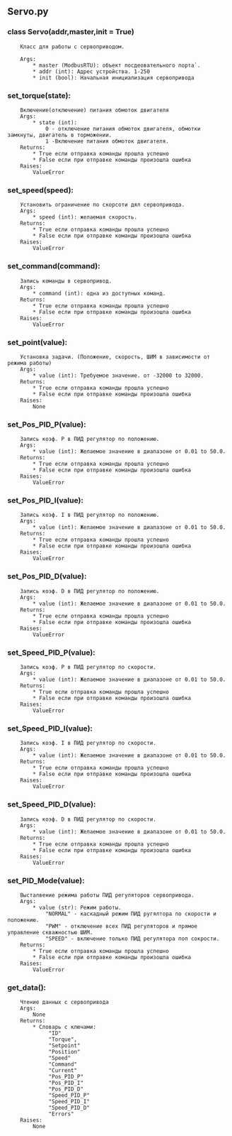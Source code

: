 Servo.py
--------

### class Servo(addr,master,init = True)
        Класс для работы с сервоприводом.
    
        Args:
            * master (ModbusRTU): объект посдеовательного порта`.
            * addr (int): Адрес устройства. 1-250
            * init (bool): Начальная инициализация сервопривода



### set_torque(state):
        Включение(отключение) питания обмоток двигателя
        Args:       
            * state (int): 
                0 - отключение питания обмоток двигателя, обмотки замкнуты, двигатель в торможении. 
                1 -Включение питания обмоток двигателя. 
        Returns:
            * True если отправка команды прошла успешно
            * False если при отправке команды произошла ошибка
        Raises:
            ValueError


### set_speed(speed):
        Установить ограничение по скорсоти дял сервопривода.
        Args:
            * speed (int): желаемая скорость. 
        Returns:
            * True если отправка команды прошла успешно
            * False если при отправке команды произошла ошибка
        Raises:
            ValueError



### set_command(command):
        Запись команды в сервопривод.
        Args:
            * command (int): одна из доступных команд. 
        Returns:
            * True если отправка команды прошла успешно
            * False если при отправке команды произошла ошибка
        Raises:
            ValueError

### set_point(value):
        Установка задачи. (Положение, скорость, ШИМ в зависимости от режима работы)
        Args:
            * value (int): Требуемое значение. от -32000 to 32000. 
        Returns:
            * True если отправка команды прошла успешно
            * False если при отправке команды произошла ошибка
        Raises:
            None

### set_Pos_PID_P(value):
        Запись коэф. P в ПИД регулятор по положению.
        Args:
            * value (int): Желаемое значение в диапазоне от 0.01 to 50.0. 
        Returns:
            * True если отправка команды прошла успешно
            * False если при отправке команды произошла ошибка
        Raises:
            ValueError

### set_Pos_PID_I(value):
        Запись коэф. I в ПИД регулятор по положению.
        Args:
            * value (int): Желаемое значение в диапазоне от 0.01 to 50.0. 
        Returns:
            * True если отправка команды прошла успешно
            * False если при отправке команды произошла ошибка
        Raises:
            ValueError

### set_Pos_PID_D(value):
        Запись коэф. D в ПИД регулятор по положению.
        Args:
            * value (int): Желаемое значение в диапазоне от 0.01 to 50.0. 
        Returns:
            * True если отправка команды прошла успешно
            * False если при отправке команды произошла ошибка
        Raises:
            ValueError
  
### set_Speed_PID_P(value):
        Запись коэф. P в ПИД регулятор по скорости.
        Args:
            * value (int): Желаемое значение в диапазоне от 0.01 to 50.0. 
        Returns:
            * True если отправка команды прошла успешно
            * False если при отправке команды произошла ошибка
        Raises:
            ValueError

### set_Speed_PID_I(value):
        Запись коэф. I в ПИД регулятор по скорости.
        Args:
            * value (int): Желаемое значение в диапазоне от 0.01 to 50.0. 
        Returns:
            * True если отправка команды прошла успешно
            * False если при отправке команды произошла ошибка
        Raises:
            ValueError

### set_Speed_PID_D(value):
        Запись коэф. D в ПИД регулятор по скорости.
        Args:
            * value (int): Желаемое значение в диапазоне от 0.01 to 50.0. 
        Returns:
            * True если отправка команды прошла успешно
            * False если при отправке команды произошла ошибка
        Raises:
            ValueError

### set_PID_Mode(value):
        Высталвение режима работы ПИД регуляторов сервопривода.
        Args:
            * value (str): Режим работы.
                "NORMAL" - каскадный режим ПИД ругялтора по скорости и положению.
                "PWM" - отключение всех ПИД регуляторов и прямое управление скважностью ШИМ.
                "SPEED" - включение только ПИД регулятора поп сокрости.                  
        Returns:
            * True если отправка команды прошла успешно
            * False если при отправке команды произошла ошибка
        Raises:
            ValueError
 
### get_data():
        Чтение данных с сервопривода
        Args:
            None
        Returns:
            * Словарь с ключами: 
                 "ID"
                 "Torque", 
                 "Setpoint" 
                 "Position" 
                 "Speed" 
                 "Command" 
                 "Current" 
                 "Pos_PID_P" 
                 "Pos_PID_I" 
                 "Pos_PID_D" 
                 "Speed_PID_P" 
                 "Speed_PID_I" 
                 "Speed_PID_D" 
                 "Errors"
        Raises:
            None
